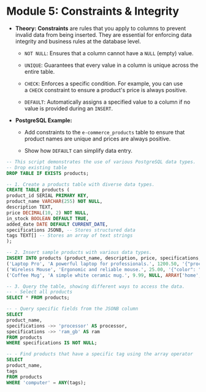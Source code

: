# Module 5: Constraints & Integrity
- **Theory:** **Constraints** are rules that you apply to columns to prevent invalid data from being inserted. They are essential for enforcing data integrity and business rules at the database level.
    
    - `NOT NULL`: Ensures that a column cannot have a `NULL` (empty) value.
        
    - `UNIQUE`: Guarantees that every value in a column is unique across the entire table.
        
    - `CHECK`: Enforces a specific condition. For example, you can use a `CHECK` constraint to ensure a product's price is always positive.
        
    - `DEFAULT`: Automatically assigns a specified value to a column if no value is provided during an `INSERT`.
        
- **PostgreSQL Example:**
    
    - Add constraints to the `e-commerce_products` table to ensure that product names are unique and prices are always positive.
        
    - Show how `DEFAULT` can simplify data entry.

```SQL
-- This script demonstrates the use of various PostgreSQL data types.
-- Drop existing table
DROP TABLE IF EXISTS products;

-- 1. Create a products table with diverse data types.
CREATE TABLE products (
product_id SERIAL PRIMARY KEY,
product_name VARCHAR(255) NOT NULL,
description TEXT,
price DECIMAL(10, 2) NOT NULL,
in_stock BOOLEAN DEFAULT TRUE,
added_date DATE DEFAULT CURRENT_DATE,
specifications JSONB, -- Stores structured data
tags TEXT[] -- Stores an array of text strings
);

-- 2. Insert sample products with various data types.
INSERT INTO products (product_name, description, price, specifications, tags) VALUES
('Laptop Pro', 'A powerful laptop for professionals.', 1200.50, '{"processor": "Intel i7", "ram_gb": 16, "storage_gb": 512}', ARRAY['electronics', 'computer']),
('Wireless Mouse', 'Ergonomic and reliable mouse.', 25.00, '{"color": "black", "connection": "bluetooth"}', ARRAY['electronics', 'accessories']),
('Coffee Mug', 'A simple white ceramic mug.', 9.99, NULL, ARRAY['home', 'kitchen']);

-- 3. Query the table, showing different ways to access the data.
-- - Select all products
SELECT * FROM products;

-- - Query specific fields from the JSONB column
SELECT
product_name,
specifications ->> 'processor' AS processor,
specifications ->> 'ram_gb' AS ram
FROM products
WHERE specifications IS NOT NULL;

-- - Find products that have a specific tag using the array operator
SELECT
product_name,
tags
FROM products
WHERE 'computer' = ANY(tags);
```
